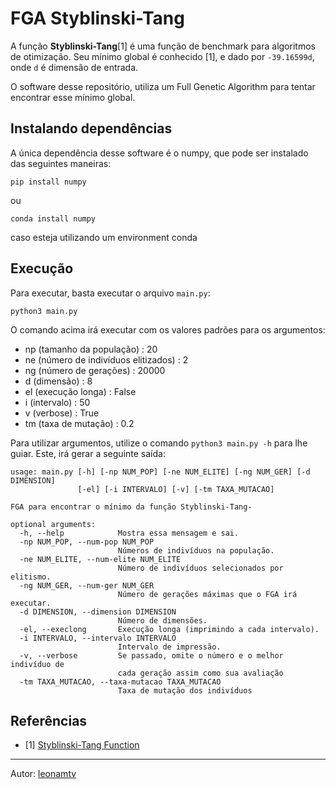 # FGA Styblinski-Tang

A função **Styblinski-Tang**[1] é uma função de benchmark para algoritmos de otimização. Seu mínimo global é conhecido [1], e dado por `-39.16599d`, onde `d` é dimensão de entrada.

O software desse repositório, utiliza um Full Genetic Algorithm para tentar encontrar esse mínimo global.

## Instalando dependências

A única dependência desse software é o numpy, que pode ser instalado das seguintes maneiras:

```
pip install numpy
```
ou
```
conda install numpy
```
caso esteja utilizando um environment conda

## Execução

Para executar, basta executar o arquivo `main.py`:

```
python3 main.py
```
O comando acima irá executar com os valores padrões para os argumentos:

* np (tamanho da população) : 20
* ne (número de indivíduos elitizados) : 2
* ng (número de gerações) : 20000
* d (dimensão) : 8
* el (execução longa) : False
* i (intervalo) : 50
* v (verbose) : True
* tm (taxa de mutação) : 0.2

Para utilizar argumentos, utilize o comando `python3 main.py -h` para lhe guiar. Este, irá gerar a seguinte saída:

```
usage: main.py [-h] [-np NUM_POP] [-ne NUM_ELITE] [-ng NUM_GER] [-d DIMENSION]
               [-el] [-i INTERVALO] [-v] [-tm TAXA_MUTACAO]

FGA para encontrar o mínimo da função Styblinski-Tang-

optional arguments:
  -h, --help            Mostra essa mensagem e sai.
  -np NUM_POP, --num-pop NUM_POP
                        Números de indivíduos na população.
  -ne NUM_ELITE, --num-elite NUM_ELITE
                        Número de indivíduos selecionados por elitismo.
  -ng NUM_GER, --num-ger NUM_GER
                        Número de gerações máximas que o FGA irá executar.
  -d DIMENSION, --dimension DIMENSION
                        Número de dimensões.
  -el, --execlong       Execução longa (imprimindo a cada intervalo).
  -i INTERVALO, --intervalo INTERVALO
                        Intervalo de impressão.
  -v, --verbose         Se passado, omite o número e o melhor indivíduo de
                        cada geração assim como sua avaliação
  -tm TAXA_MUTACAO, --taxa-mutacao TAXA_MUTACAO
                        Taxa de mutação dos indivíduos
```

## Referências

* [1] [Styblinski-Tang Function](http://www.sfu.ca/~ssurjano/stybtang.html)

----

Autor: [leonamtv](https://leonamtv.github.io/leonamtv/)

